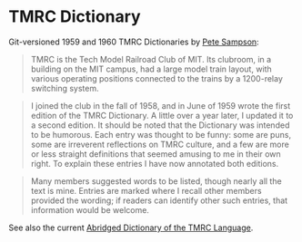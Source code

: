 # TMRC Dictionary

Git-versioned 1959 and 1960 TMRC Dictionaries by [Pete Sampson](http://www.gricer.com/tmrc/tmrc-dictionary-intro.html):

> TMRC is the Tech Model Railroad Club of MIT. Its clubroom, in a building on the MIT campus, had a large model train layout, with various operating positions connected to the trains by a 1200-relay switching system.

> I joined the club in the fall of 1958, and in June of 1959 wrote the first edition of the TMRC Dictionary. A little over a year later, I updated it to a second edition. It should be noted that the Dictionary was intended to be humorous. Each entry was thought to be funny: some are puns, some are irreverent reflections on TMRC culture, and a few are more or less straight definitions that seemed amusing to me in their own right. To explain these entries I have now annotated both editions.

> Many members suggested words to be listed, though nearly all the text is mine. Entries are marked where I recall other members provided the wording; if readers can identify other such entries, that information would be welcome.

See also the current [Abridged Dictionary of the TMRC Language](http://tmrc.mit.edu/dictionary.html).
